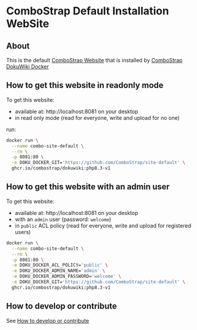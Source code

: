 # ComboStrap Default Installation WebSite


## About

This is the default [ComboStrap Website](https://combostrap.com/admin/combostrap-website-5gxpcdgy) 
that is installed by [ComboStrap DokuWiki Docker](https://combostrap.com/admin/dokuwiki-docker-9iq3aso8)


## How to get this website in readonly mode

To get this website:
* available at: http://localhost:8081 on your desktop
* in read only mode (read for everyone, write and upload for no one)

run:
```bash
docker run \
  --name combo-site-default \
  --rm \
  -p 8081:80 \
  -e DOKU_DOCKER_GIT='https://github.com/ComboStrap/site-default' \
  ghcr.io/combostrap/dokuwiki:php8.3-v1
```


## How to get this website with an admin user 

To get this website:
* available at: http://localhost:8081 on your desktop
* with an `admin` user (password: `welcome`)
* in `public` ACL policy (read for everyone, write and upload for registered users)

```bash
docker run \
  --name combo-site-default \
  --rm \
  -p 8081:80 \
  -e DOKU_DOCKER_ACL_POLICY='public' \
  -e DOKU_DOCKER_ADMIN_NAME='admin' \
  -e DOKU_DOCKER_ADMIN_PASSWORD='welcome' \
  -e DOKU_DOCKER_GIT='https://github.com/ComboStrap/site-default' \
  ghcr.io/combostrap/dokuwiki:php8.3-v1
```



## How to develop or contribute

See [How to develop or contribute](docs/dev.md)



